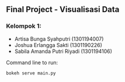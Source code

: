 ## Final Project - Visualisasi Data
### Kelompok 1:
 - Artisa Bunga Syahputri (1301194007)
 - Joshua Erlangga Sakti (1301190226)
 - Sabila Amanda Putri Riyadi (1301194106)

Command line to run:
```
bokeh serve main.py
```
